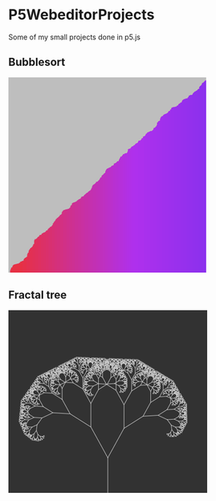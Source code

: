 # P5WebeditorProjects
Some of my small projects done in p5.js
## Bubblesort



![BubbleSort visualisation](Demo/BubbleSort.gif)


## Fractal tree



![Fractal Tree](Demo/FractalTree.gif)
